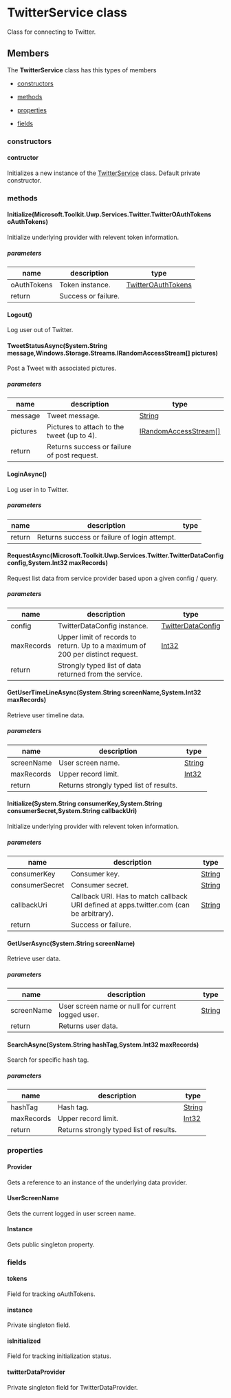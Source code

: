 
# TwitterService class

Class for connecting to Twitter.

## Members

The **TwitterService** class has this types of members

* [constructors](#constructors)

* [methods](#methods)

* [properties](#properties)

* [fields](#fields)

### constructors

#### contructor

Initializes a new instance of the [TwitterService](Microsoft_Toolkit_Uwp_Services_Twitter_TwitterService.md) class. Default private constructor.

### methods

#### Initialize(Microsoft.Toolkit.Uwp.Services.Twitter.TwitterOAuthTokens oAuthTokens)

Initialize underlying provider with relevent token information.

##### parameters



| name | description | type || --- | --- | --- || oAuthTokens | Token instance. | [TwitterOAuthTokens](Microsoft_Toolkit_Uwp_Services_Twitter_TwitterOAuthTokens.md) || return |Success or failure. |
#### Logout()

Log user out of Twitter.

#### TweetStatusAsync(System.String message,Windows.Storage.Streams.IRandomAccessStream[] pictures)

Post a Tweet with associated pictures.

##### parameters



| name | description | type || --- | --- | --- || message | Tweet message. | [String](https://msdn.microsoft.com/library/windows/apps/System.String) || pictures | Pictures to attach to the tweet (up to 4). | [IRandomAccessStream[]](https://msdn.microsoft.com/library/windows/apps/Windows.Storage.Streams.IRandomAccessStream[]) || return |Returns success or failure of post request. |
#### LoginAsync()

Log user in to Twitter.

##### parameters



| name | description | type || --- | --- | --- || return |Returns success or failure of login attempt. |
#### RequestAsync(Microsoft.Toolkit.Uwp.Services.Twitter.TwitterDataConfig config,System.Int32 maxRecords)

Request list data from service provider based upon a given config / query.

##### parameters



| name | description | type || --- | --- | --- || config | TwitterDataConfig instance. | [TwitterDataConfig](Microsoft_Toolkit_Uwp_Services_Twitter_TwitterDataConfig.md) || maxRecords | Upper limit of records to return. Up to a maximum of 200 per distinct request. | [Int32](https://msdn.microsoft.com/library/windows/apps/System.Int32) || return |Strongly typed list of data returned from the service. |
#### GetUserTimeLineAsync(System.String screenName,System.Int32 maxRecords)

Retrieve user timeline data.

##### parameters



| name | description | type || --- | --- | --- || screenName | User screen name. | [String](https://msdn.microsoft.com/library/windows/apps/System.String) || maxRecords | Upper record limit. | [Int32](https://msdn.microsoft.com/library/windows/apps/System.Int32) || return |Returns strongly typed list of results. |
#### Initialize(System.String consumerKey,System.String consumerSecret,System.String callbackUri)

Initialize underlying provider with relevent token information.

##### parameters



| name | description | type || --- | --- | --- || consumerKey | Consumer key. | [String](https://msdn.microsoft.com/library/windows/apps/System.String) || consumerSecret | Consumer secret. | [String](https://msdn.microsoft.com/library/windows/apps/System.String) || callbackUri | Callback URI. Has to match callback URI defined at apps.twitter.com (can be arbitrary). | [String](https://msdn.microsoft.com/library/windows/apps/System.String) || return |Success or failure. |
#### GetUserAsync(System.String screenName)

Retrieve user data.

##### parameters



| name | description | type || --- | --- | --- || screenName | User screen name or null for current logged user. | [String](https://msdn.microsoft.com/library/windows/apps/System.String) || return |Returns user data. |
#### SearchAsync(System.String hashTag,System.Int32 maxRecords)

Search for specific hash tag.

##### parameters



| name | description | type || --- | --- | --- || hashTag | Hash tag. | [String](https://msdn.microsoft.com/library/windows/apps/System.String) || maxRecords | Upper record limit. | [Int32](https://msdn.microsoft.com/library/windows/apps/System.Int32) || return |Returns strongly typed list of results. |
### properties

#### Provider

Gets a reference to an instance of the underlying data provider.

#### UserScreenName

Gets the current logged in user screen name.

#### Instance

Gets public singleton property.

### fields

#### tokens

Field for tracking oAuthTokens.

#### instance

Private singleton field.

#### isInitialized

Field for tracking initialization status.

#### twitterDataProvider

Private singleton field for TwitterDataProvider.
